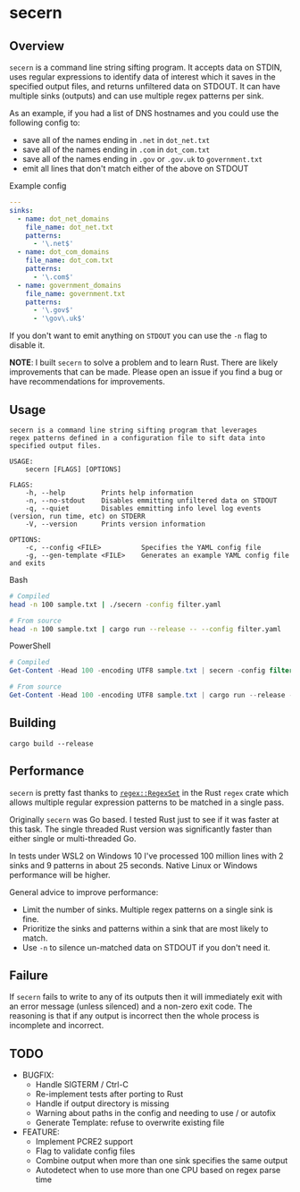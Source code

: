 # secern

## Overview

`secern` is a command line string sifting program. It accepts data on STDIN,
uses regular expressions to identify data of interest which it saves in the
specified output files, and returns unfiltered data on STDOUT. It can have
multiple sinks (outputs) and can use multiple regex patterns per sink.

As an example, if you had a list of DNS hostnames and you could use the
following config to:

- save all of the names ending in `.net` in `dot_net.txt`
- save all of the names ending in `.com` in `dot_com.txt`
- save all of the names ending in `.gov` or `.gov.uk` to `government.txt`
- emit all lines that don't match either of the above on STDOUT

Example config

```yaml
---
sinks:
  - name: dot_net_domains
    file_name: dot_net.txt
    patterns:
      - '\.net$'
  - name: dot_com_domains
    file_name: dot_com.txt
    patterns:
      - '\.com$'
  - name: government_domains
    file_name: government.txt
    patterns:
      - '\.gov$'
      - '\gov\.uk$'
```

If you don't want to emit anything on `STDOUT` you can use the `-n` flag to
disable it.

**NOTE**: I built `secern` to solve a problem and to learn Rust. There are likely
improvements that can be made. Please open an issue if you find a bug or have
recommendations for improvements.

## Usage

```shell
secern is a command line string sifting program that leverages
regex patterns defined in a configuration file to sift data into
specified output files.

USAGE:
    secern [FLAGS] [OPTIONS]

FLAGS:
    -h, --help         Prints help information
    -n, --no-stdout    Disables emmitting unfiltered data on STDOUT
    -q, --quiet        Disables emmitting info level log events (version, run time, etc) on STDERR
    -V, --version      Prints version information

OPTIONS:
    -c, --config <FILE>          Specifies the YAML config file
    -g, --gen-template <FILE>    Generates an example YAML config file and exits
```

Bash

```bash
# Compiled
head -n 100 sample.txt | ./secern -config filter.yaml

# From source
head -n 100 sample.txt | cargo run --release -- --config filter.yaml
 ```

PowerShell

```powershell
# Compiled
Get-Content -Head 100 -encoding UTF8 sample.txt | secern -config filter.yaml

# From source
Get-Content -Head 100 -encoding UTF8 sample.txt | cargo run --release -- --config filter.yaml
```

## Building

```shell
cargo build --release
```

## Performance

`secern` is pretty fast thanks to
[`regex::RegexSet`](https://docs.rs/regex/1.4.5/regex/struct.RegexSet.html) in
the Rust `regex` crate which allows multiple regular expression patterns to be
matched in a single pass.

Originally `secern` was Go based. I tested Rust just to see if it was faster at
this task.  The single threaded Rust version was significantly faster than either
single or multi-threaded Go.

In tests under WSL2 on Windows 10 I've processed 100 million lines with 2 sinks
and 9 patterns in about 25 seconds. Native Linux or Windows performance will be
higher.

General advice to improve performance:

- Limit the number of sinks. Multiple regex patterns on a single sink is fine.
- Prioritize the sinks and patterns within a sink that are most likely to match.
- Use `-n` to silence un-matched data on STDOUT if you don't need it.

## Failure

If `secern` fails to write to any of its outputs then it will immediately exit
with an error message (unless silenced) and a non-zero exit code. The reasoning
is that if any output is incorrect then the whole process is incomplete and
incorrect.

## TODO

- BUGFIX:
  - Handle SIGTERM / Ctrl-C
  - Re-implement tests after porting to Rust
  - Handle if output directory is missing
  - Warning about paths in the config and needing to use / or autofix
  - Generate Template: refuse to overwrite existing file
- FEATURE:
  - Implement PCRE2 support
  - Flag to validate config files
  - Combine output when more than one sink specifies the same output
  - Autodetect when to use more than one CPU based on regex parse time
  